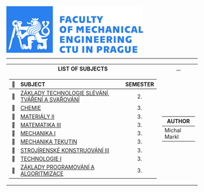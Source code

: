 <body>    
    <div>
        <img src="Images\CTU_logo_banner.png" width="360" align="center"/>
    </div>
</body>

<hr>

<table>
<tr><th>LIST OF SUBJECTS </th><th>...</th></tr>
<tr><td>

|🔩|SUBJECT|SEMESTER|
|-|:-----|:-:|
|📘|<a href="Subjects/ZTE_I.md">ZÁKLADY TECHNOLOGIE SLÉVÁNÍ, TVÁŘENÍ A SVAŘOVÁNÍ</a>|2.|
|📘|<a href="Subjects/CHEM.md">CHEMIE</a>|3.|
|📘|<a href="Subjects/MAT_II.md">MATERIÁLY II</a>|3.|
|📘|<a href="Subjects/MA_III.md">MATEMATIKA III</a>|3.|
|📘|<a href="Subjects/ME_I.md">MECHANIKA I</a>|3.|
|📘|<a href="Subjects/ME_TEK.md">MECHANIKA TEKUTIN</a>|3.|
|📘|<a href="Subjects/SK_III.md">STROJÍRENSKÉ KONSTRUOVÁNÍ III</a>|3.|
|📘|<a href="Subjects/TE_I.md">TECHNOLOGIE I</a>|3.|
|📘|<a href="Subjects/ZPA.md">ZÁKLADY PROGRAMOVÁNÍ A ALGORITMIZACE</a>|3.|

</td><td>
    
|AUTHOR|
|---|
|Michal Markl|

</td></tr> </table>

